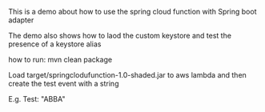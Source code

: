 This is a demo about how to use the spring cloud function with Spring boot adapter

The demo also shows how to laod the custom keystore and test the presence of a keystore alias

how to run: mvn clean package

Load target/springclodufunction-1.0-shaded.jar to aws lambda and then create the test event with a string

E.g. Test: "ABBA"
